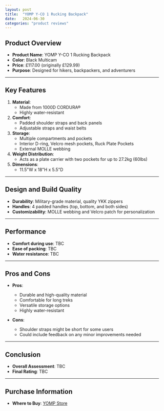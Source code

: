 ```yaml
---
layout: post
title:  "YOMP Y-CO 1 Rucking Backpack"
date:   2024-06-30
categories: "product reviews"
---
```


## Product Overview
- **Product Name**: YOMP Y-CO 1 Rucking Backpack
- **Color**: Black Multicam
- **Price**: £117.00 (originally £129.99)
- **Purpose**: Designed for hikers, backpackers, and adventurers

<hr>

## Key Features
1. **Material**:
   - Made from 1000D CORDURA®
   - Highly water-resistant
2. **Comfort**:
   - Padded shoulder straps and back panels
   - Adjustable straps and waist belts
3. **Storage**:
   - Multiple compartments and pockets
   - Interior D-ring, Velcro mesh pockets, Ruck Plate Pockets
   - External MOLLE webbing
4. **Weight Distribution**:
   - Acts as a plate carrier with two pockets for up to 27.2kg (60lbs)
5. **Dimensions**:
   - 11.5"W x 18"H x 5.5"D

<hr>

## Design and Build Quality
- **Durability**: Military-grade material, quality YKK zippers
- **Handles**: 4 padded handles (top, bottom, and both sides)
- **Customizability**: MOLLE webbing and Velcro patch for personalization

<hr>

## Performance
- **Comfort during use**: TBC
- **Ease of packing**: TBC
- **Water resistance**: TBC

<hr>

## Pros and Cons
- **Pros**:
  - Durable and high-quality material
  - Comfortable for long treks
  - Versatile storage options
  - Highly water-resistant

- **Cons**:
  - Shoulder straps might be short for some users
  - Could include feedback on any minor improvements needed

<hr>

## Conclusion
- **Overall Assessment**: TBC
- **Final Rating**: TBC

<hr>

## Purchase Information
- **Where to Buy**: [YOMP Store](https://www.yomp.store/collections/bags-rucking-backpacks/products/yomp-backpack-black-multi-cam)


